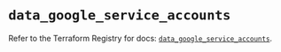# `data_google_service_accounts`

Refer to the Terraform Registry for docs: [`data_google_service_accounts`](https://registry.terraform.io/providers/hashicorp/google/6.16.0/docs/data-sources/service_accounts).
